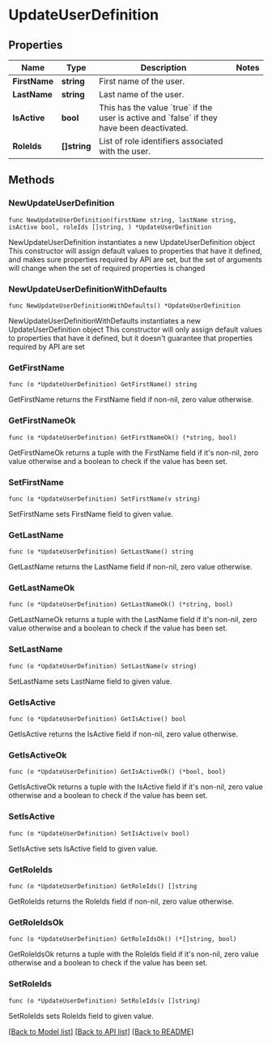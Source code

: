 # UpdateUserDefinition

## Properties

Name | Type | Description | Notes
------------ | ------------- | ------------- | -------------
**FirstName** | **string** | First name of the user. | 
**LastName** | **string** | Last name of the user. | 
**IsActive** | **bool** | This has the value &#x60;true&#x60; if the user is active and &#x60;false&#x60; if they have been deactivated. | 
**RoleIds** | **[]string** | List of role identifiers associated with the user. | 

## Methods

### NewUpdateUserDefinition

`func NewUpdateUserDefinition(firstName string, lastName string, isActive bool, roleIds []string, ) *UpdateUserDefinition`

NewUpdateUserDefinition instantiates a new UpdateUserDefinition object
This constructor will assign default values to properties that have it defined,
and makes sure properties required by API are set, but the set of arguments
will change when the set of required properties is changed

### NewUpdateUserDefinitionWithDefaults

`func NewUpdateUserDefinitionWithDefaults() *UpdateUserDefinition`

NewUpdateUserDefinitionWithDefaults instantiates a new UpdateUserDefinition object
This constructor will only assign default values to properties that have it defined,
but it doesn't guarantee that properties required by API are set

### GetFirstName

`func (o *UpdateUserDefinition) GetFirstName() string`

GetFirstName returns the FirstName field if non-nil, zero value otherwise.

### GetFirstNameOk

`func (o *UpdateUserDefinition) GetFirstNameOk() (*string, bool)`

GetFirstNameOk returns a tuple with the FirstName field if it's non-nil, zero value otherwise
and a boolean to check if the value has been set.

### SetFirstName

`func (o *UpdateUserDefinition) SetFirstName(v string)`

SetFirstName sets FirstName field to given value.


### GetLastName

`func (o *UpdateUserDefinition) GetLastName() string`

GetLastName returns the LastName field if non-nil, zero value otherwise.

### GetLastNameOk

`func (o *UpdateUserDefinition) GetLastNameOk() (*string, bool)`

GetLastNameOk returns a tuple with the LastName field if it's non-nil, zero value otherwise
and a boolean to check if the value has been set.

### SetLastName

`func (o *UpdateUserDefinition) SetLastName(v string)`

SetLastName sets LastName field to given value.


### GetIsActive

`func (o *UpdateUserDefinition) GetIsActive() bool`

GetIsActive returns the IsActive field if non-nil, zero value otherwise.

### GetIsActiveOk

`func (o *UpdateUserDefinition) GetIsActiveOk() (*bool, bool)`

GetIsActiveOk returns a tuple with the IsActive field if it's non-nil, zero value otherwise
and a boolean to check if the value has been set.

### SetIsActive

`func (o *UpdateUserDefinition) SetIsActive(v bool)`

SetIsActive sets IsActive field to given value.


### GetRoleIds

`func (o *UpdateUserDefinition) GetRoleIds() []string`

GetRoleIds returns the RoleIds field if non-nil, zero value otherwise.

### GetRoleIdsOk

`func (o *UpdateUserDefinition) GetRoleIdsOk() (*[]string, bool)`

GetRoleIdsOk returns a tuple with the RoleIds field if it's non-nil, zero value otherwise
and a boolean to check if the value has been set.

### SetRoleIds

`func (o *UpdateUserDefinition) SetRoleIds(v []string)`

SetRoleIds sets RoleIds field to given value.



[[Back to Model list]](../README.md#documentation-for-models) [[Back to API list]](../README.md#documentation-for-api-endpoints) [[Back to README]](../README.md)


